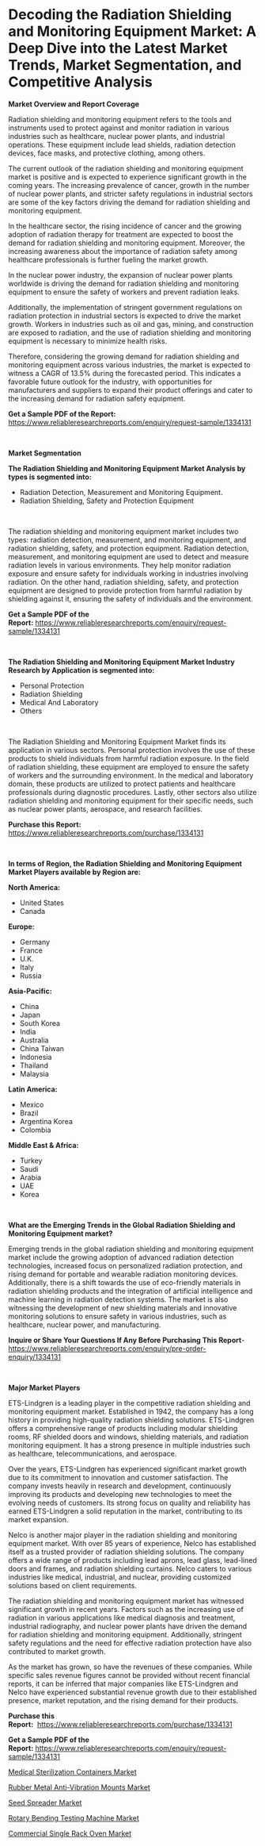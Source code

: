 <p><h1>Decoding the Radiation Shielding and Monitoring Equipment Market: A Deep Dive into the Latest Market Trends, Market Segmentation, and Competitive Analysis</h1></p><p><strong>Market Overview and Report Coverage</strong></p>
<p><p>Radiation shielding and monitoring equipment refers to the tools and instruments used to protect against and monitor radiation in various industries such as healthcare, nuclear power plants, and industrial operations. These equipment include lead shields, radiation detection devices, face masks, and protective clothing, among others.</p><p>The current outlook of the radiation shielding and monitoring equipment market is positive and is expected to experience significant growth in the coming years. The increasing prevalence of cancer, growth in the number of nuclear power plants, and stricter safety regulations in industrial sectors are some of the key factors driving the demand for radiation shielding and monitoring equipment.</p><p>In the healthcare sector, the rising incidence of cancer and the growing adoption of radiation therapy for treatment are expected to boost the demand for radiation shielding and monitoring equipment. Moreover, the increasing awareness about the importance of radiation safety among healthcare professionals is further fueling the market growth.</p><p>In the nuclear power industry, the expansion of nuclear power plants worldwide is driving the demand for radiation shielding and monitoring equipment to ensure the safety of workers and prevent radiation leaks.</p><p>Additionally, the implementation of stringent government regulations on radiation protection in industrial sectors is expected to drive the market growth. Workers in industries such as oil and gas, mining, and construction are exposed to radiation, and the use of radiation shielding and monitoring equipment is necessary to minimize health risks.</p><p>Therefore, considering the growing demand for radiation shielding and monitoring equipment across various industries, the market is expected to witness a CAGR of 13.5% during the forecasted period. This indicates a favorable future outlook for the industry, with opportunities for manufacturers and suppliers to expand their product offerings and cater to the increasing demand for radiation safety equipment.</p></p>
<p><strong>Get a Sample PDF of the Report:</strong> <a href="https://www.reliableresearchreports.com/enquiry/request-sample/1334131">https://www.reliableresearchreports.com/enquiry/request-sample/1334131</a></p>
<p>&nbsp;</p>
<p><strong>Market Segmentation</strong></p>
<p><strong>The Radiation Shielding and Monitoring Equipment Market Analysis by types is segmented into:</strong></p>
<p><ul><li>Radiation Detection, Measurement and Monitoring Equipment.</li><li>Radiation Shielding, Safety and Protection Equipment</li></ul></p>
<p>&nbsp;</p>
<p><p>The radiation shielding and monitoring equipment market includes two types: radiation detection, measurement, and monitoring equipment, and radiation shielding, safety, and protection equipment. Radiation detection, measurement, and monitoring equipment are used to detect and measure radiation levels in various environments. They help monitor radiation exposure and ensure safety for individuals working in industries involving radiation. On the other hand, radiation shielding, safety, and protection equipment are designed to provide protection from harmful radiation by shielding against it, ensuring the safety of individuals and the environment.</p></p>
<p><strong>Get a Sample PDF of the Report:</strong>&nbsp;<a href="https://www.reliableresearchreports.com/enquiry/request-sample/1334131">https://www.reliableresearchreports.com/enquiry/request-sample/1334131</a></p>
<p>&nbsp;</p>
<p><strong>The Radiation Shielding and Monitoring Equipment Market Industry Research by Application is segmented into:</strong></p>
<p><ul><li>Personal Protection</li><li>Radiation Shielding</li><li>Medical And Laboratory</li><li>Others</li></ul></p>
<p>&nbsp;</p>
<p><p>The Radiation Shielding and Monitoring Equipment Market finds its application in various sectors. Personal protection involves the use of these products to shield individuals from harmful radiation exposure. In the field of radiation shielding, these equipment are employed to ensure the safety of workers and the surrounding environment. In the medical and laboratory domain, these products are utilized to protect patients and healthcare professionals during diagnostic procedures. Lastly, other sectors also utilize radiation shielding and monitoring equipment for their specific needs, such as nuclear power plants, aerospace, and research facilities.</p></p>
<p><strong>Purchase this Report:</strong>&nbsp; <a href="https://www.reliableresearchreports.com/purchase/1334131">https://www.reliableresearchreports.com/purchase/1334131</a></p>
<p>&nbsp;</p>
<p><strong>In terms of Region, the Radiation Shielding and Monitoring Equipment Market Players available by Region are:</strong></p>
<p>
    <p> <strong> North America: </strong>
        <ul>
            <li>United States</li>
            <li>Canada</li>
        </ul>
        </p> 
    <p> <strong> Europe: </strong>
        <ul>
            <li>Germany</li>
            <li>France</li>
            <li>U.K.</li>
            <li>Italy</li>
            <li>Russia</li>
        </ul>
        </p> 
    <p> <strong> Asia-Pacific: </strong>
        <ul>
            <li>China</li>
            <li>Japan</li>
            <li>South Korea</li>
            <li>India</li>
            <li>Australia</li>
            <li>China Taiwan</li>
            <li>Indonesia</li>
            <li>Thailand</li>
            <li>Malaysia</li>
        </ul>
        </p> 
    <p> <strong> Latin America: </strong>
        <ul>
            <li>Mexico</li>
            <li>Brazil</li>
            <li>Argentina Korea</li>
            <li>Colombia</li>
        </ul>
        </p> 
    <p> <strong> Middle East & Africa: </strong>
        <ul>
            <li>Turkey</li>
            <li>Saudi</li>
            <li>Arabia</li>
            <li>UAE</li>
            <li>Korea</li>
        </ul>
    </p>
    </p>
<p>&nbsp;</p>
<p><strong>What are the Emerging Trends in the Global Radiation Shielding and Monitoring Equipment market?</strong></p>
<p><p>Emerging trends in the global radiation shielding and monitoring equipment market include the growing adoption of advanced radiation detection technologies, increased focus on personalized radiation protection, and rising demand for portable and wearable radiation monitoring devices. Additionally, there is a shift towards the use of eco-friendly materials in radiation shielding products and the integration of artificial intelligence and machine learning in radiation detection systems. The market is also witnessing the development of new shielding materials and innovative monitoring solutions to ensure safety in various industries, such as healthcare, nuclear power, and manufacturing.</p></p>
<p><strong>Inquire or Share Your Questions If Any Before Purchasing This Report</strong>- <a href="https://www.reliableresearchreports.com/enquiry/pre-order-enquiry/1334131">https://www.reliableresearchreports.com/enquiry/pre-order-enquiry/1334131</a></p>
<p>&nbsp;</p>
<p><strong>Major Market Players</strong></p>
<p><p>ETS-Lindgren is a leading player in the competitive radiation shielding and monitoring equipment market. Established in 1942, the company has a long history in providing high-quality radiation shielding solutions. ETS-Lindgren offers a comprehensive range of products including modular shielding rooms, RF shielded doors and windows, shielding materials, and radiation monitoring equipment. It has a strong presence in multiple industries such as healthcare, telecommunications, and aerospace.</p><p>Over the years, ETS-Lindgren has experienced significant market growth due to its commitment to innovation and customer satisfaction. The company invests heavily in research and development, continuously improving its products and developing new technologies to meet the evolving needs of customers. Its strong focus on quality and reliability has earned ETS-Lindgren a solid reputation in the market, contributing to its market expansion.</p><p>Nelco is another major player in the radiation shielding and monitoring equipment market. With over 85 years of experience, Nelco has established itself as a trusted provider of radiation shielding solutions. The company offers a wide range of products including lead aprons, lead glass, lead-lined doors and frames, and radiation shielding curtains. Nelco caters to various industries like medical, industrial, and nuclear, providing customized solutions based on client requirements.</p><p>The radiation shielding and monitoring equipment market has witnessed significant growth in recent years. Factors such as the increasing use of radiation in various applications like medical diagnosis and treatment, industrial radiography, and nuclear power plants have driven the demand for radiation shielding and monitoring equipment. Additionally, stringent safety regulations and the need for effective radiation protection have also contributed to market growth.</p><p>As the market has grown, so have the revenues of these companies. While specific sales revenue figures cannot be provided without recent financial reports, it can be inferred that major companies like ETS-Lindgren and Nelco have experienced substantial revenue growth due to their established presence, market reputation, and the rising demand for their products.</p></p>
<p><strong>Purchase this Report:</strong>&nbsp;&nbsp;<a href="https://www.reliableresearchreports.com/purchase/1334131">https://www.reliableresearchreports.com/purchase/1334131</a></p>
<p></p>
<p><strong>Get a Sample PDF of the Report:</strong>&nbsp;<a href="https://www.reliableresearchreports.com/enquiry/request-sample/1334131">https://www.reliableresearchreports.com/enquiry/request-sample/1334131</a></p>
<p><p><a href="https://github.com/NorbertYates/Market-Research-Report-List-2/blob/main/medical-sterilization-containers-market.md">Medical Sterilization Containers Market</a></p><p><a href="https://github.com/GroverBarry/Market-Research-Report-List-2/blob/main/rubber-metal-anti-vibration-mounts-market.md">Rubber Metal Anti-Vibration Mounts Market</a></p><p><a href="https://medium.com/@cletaturner879789/seed-spreader-market-size-growth-forecast-2023-2030-6b2246b91d9c">Seed Spreader Market</a></p><p><a href="https://www.linkedin.com/pulse/decoding-rotary-bending-testing-machine-market-deep-dive-latest-enove/">Rotary Bending Testing Machine Market</a></p><p><a href="https://www.linkedin.com/pulse/commercial-single-rack-oven-market-size-growth-forecast-from-8vbbe/">Commercial Single Rack Oven Market</a></p></p>